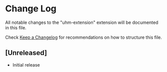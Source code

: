 # Change Log

All notable changes to the "uhm-extension" extension will be documented in this file.

Check [Keep a Changelog](http://keepachangelog.com/) for recommendations on how to structure this file.

## [Unreleased]

- Initial release